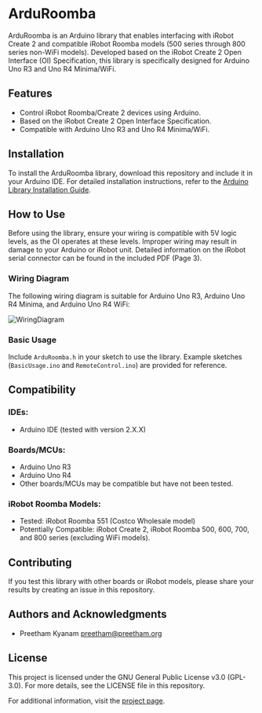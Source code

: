 # ArduRoomba

ArduRoomba is an Arduino library that enables interfacing with iRobot Create 2 and compatible iRobot Roomba models (500 series through 800 series non-WiFi models). Developed based on the iRobot Create 2 Open Interface (OI) Specification, this library is specifically designed for Arduino Uno R3 and Uno R4 Minima/WiFi.

## Features
- Control iRobot Roomba/Create 2 devices using Arduino.
- Based on the iRobot Create 2 Open Interface Specification.
- Compatible with Arduino Uno R3 and Uno R4 Minima/WiFi.

## Installation
To install the ArduRoomba library, download this repository and include it in your Arduino IDE. For detailed installation instructions, refer to the [Arduino Library Installation Guide](https://www.arduino.cc/en/guide/libraries).

## How to Use
Before using the library, ensure your wiring is compatible with 5V logic levels, as the OI operates at these levels. Improper wiring may result in damage to your Arduino or iRobot unit. Detailed information on the iRobot serial connector can be found in the included PDF (Page 3).

### Wiring Diagram
The following wiring diagram is suitable for Arduino Uno R3, Arduino Uno R4 Minima, and Arduino Uno R4 WiFi:

![WiringDiagram](https://github.com/pkyanam/ArduRoomba/assets/37784174/cb9dd879-04ae-4499-ab68-aed5dfe68eef)

### Basic Usage
Include `ArduRoomba.h` in your sketch to use the library. Example sketches (`BasicUsage.ino` and `RemoteControl.ino`) are provided for reference.

## Compatibility
### IDEs:
- Arduino IDE (tested with version 2.X.X)

### Boards/MCUs:
- Arduino Uno R3
- Arduino Uno R4
- Other boards/MCUs may be compatible but have not been tested.

### iRobot Roomba Models:
- Tested: iRobot Roomba 551 (Costco Wholesale model)
- Potentially Compatible: iRobot Create 2, iRobot Roomba 500, 600, 700, and 800 series (excluding WiFi models).

## Contributing
If you test this library with other boards or iRobot models, please share your results by creating an issue in this repository.

## Authors and Acknowledgments
- Preetham Kyanam <preetham@preetham.org>

## License
This project is licensed under the GNU General Public License v3.0 (GPL-3.0). For more details, see the LICENSE file in this repository.

For additional information, visit the [project page](https://github.com/pkyanam/ArduRoomba).
